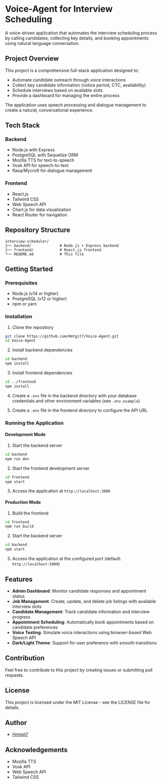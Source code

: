 # Voice-Agent for Interview Scheduling

A voice-driven application that automates the interview scheduling process by calling candidates, collecting key details, and booking appointments using natural language conversation.

## Project Overview

This project is a comprehensive full-stack application designed to:

- Automate candidate outreach through voice interactions
- Collect key candidate information (notice period, CTC, availability)
- Schedule interviews based on available slots
- Provide a dashboard for managing the entire process

The application uses speech processing and dialogue management to create a natural, conversational experience.

## Tech Stack

### Backend
- Node.js with Express
- PostgreSQL with Sequelize ORM
- Mozilla TTS for text-to-speech
- Vosk API for speech-to-text
- Rasa/Mycroft for dialogue management

### Frontend
- React.js
- Tailwind CSS
- Web Speech API
- Chart.js for data visualization
- React Router for navigation

## Repository Structure

```
interview-scheduler/
├── backend/             # Node.js + Express backend
├── frontend/            # React.js frontend
└── README.md            # This file
```

## Getting Started

### Prerequisites
- Node.js (v14 or higher)
- PostgreSQL (v12 or higher)
- npm or yarn

### Installation

1. Clone the repository
```bash
git clone https://github.com/Hmtgit7/Voice-Agent.git
cd Voice-Agent
```

2. Install backend dependencies
```bash
cd backend
npm install
```

3. Install frontend dependencies
```bash
cd ../frontend
npm install
```

4. Create a `.env` file in the backend directory with your database credentials and other environment variables (see `.env.example`)

5. Create a `.env` file in the frontend directory to configure the API URL

### Running the Application

#### Development Mode

1. Start the backend server
```bash
cd backend
npm run dev
```

2. Start the frontend development server
```bash
cd frontend
npm start
```

3. Access the application at `http://localhost:3000`

#### Production Mode

1. Build the frontend
```bash
cd frontend
npm run build
```

2. Start the backend server
```bash
cd backend
npm start
```

3. Access the application at the configured port (default: `http://localhost:5000`)

## Features

- **Admin Dashboard**: Monitor candidate responses and appointment status
- **Job Management**: Create, update, and delete job listings with available interview slots
- **Candidate Management**: Track candidate information and interview progress
- **Appointment Scheduling**: Automatically book appointments based on candidate preferences
- **Voice Testing**: Simulate voice interactions using browser-based Web Speech API
- **Dark/Light Theme**: Support for user preference with smooth transitions

## Contribution

Feel free to contribute to this project by creating issues or submitting pull requests.

## License

This project is licensed under the MIT License - see the LICENSE file for details.

## Author

- [Hmtgit7](https://github.com/Hmtgit7)

## Acknowledgements

- Mozilla TTS
- Vosk API
- Web Speech API
- Tailwind CSS